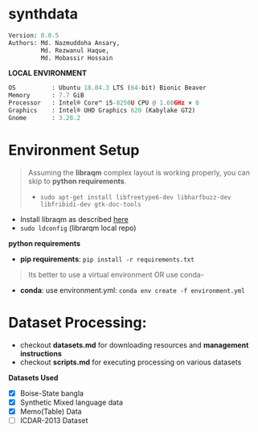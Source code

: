 # synthdata

```python
Version: 0.0.5     
Authors: Md. Nazmuddoha Ansary,
         Md. Rezwanul Haque,
         Md. Mobassir Hossain 
```
**LOCAL ENVIRONMENT**  
```python
OS          : Ubuntu 18.04.3 LTS (64-bit) Bionic Beaver        
Memory      : 7.7 GiB  
Processor   : Intel® Core™ i5-8250U CPU @ 1.60GHz × 8    
Graphics    : Intel® UHD Graphics 620 (Kabylake GT2)  
Gnome       : 3.28.2  
```
# Environment Setup

>Assuming the **libraqm** complex layout is working properly, you can skip to **python requirements**. 
>
>*  ```sudo apt-get install libfreetype6-dev libharfbuzz-dev libfribidi-dev gtk-doc-tools```

* Install libraqm as described [here](https://github.com/HOST-Oman/libraqm)
* ```sudo ldconfig``` (librarqm local repo)

**python requirements**

* **pip requirements**: ```pip install -r requirements.txt``` 

> Its better to use a virtual environment 
> OR use conda-

* **conda**: use environment.yml: ```conda env create -f environment.yml```



# Dataset Processing:
* checkout **datasets.md** for downloading resources and **management instructions**
* checkout **scripts.md** for executing processing on various datasets

**Datasets Used**
- [x] Boise-State bangla
- [x] Synthetic Mixed language data
- [x] Memo(Table) Data
- [ ] ICDAR-2013 Dataset
